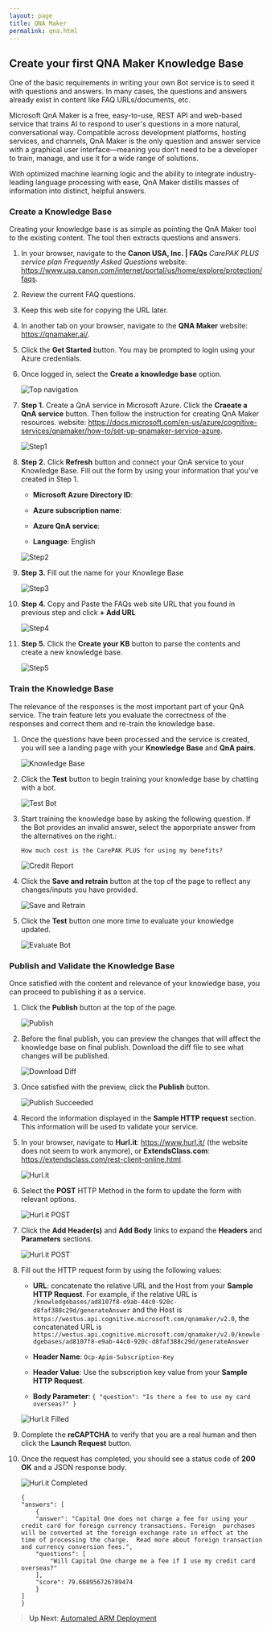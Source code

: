 ```yaml
---
layout: page
title: QNA Maker
permalink: qna.html
---
```


## Create your first QNA Maker Knowledge Base

One of the basic requirements in writing your own Bot service is to seed it with questions and answers. In many cases, the questions and answers already exist in content like FAQ URLs/documents, etc.

Microsoft QnA Maker is a free, easy-to-use, REST API and web-based service that trains AI to respond to user's questions in a more natural, conversational way. Compatible across development platforms, hosting services, and channels, QnA Maker is the only question and answer service with a graphical user interface—meaning you don’t need to be a developer to train, manage, and use it for a wide range of solutions.

With optimized machine learning logic and the ability to integrate industry-leading language processing with ease, QnA Maker distills masses of information into distinct, helpful answers.

### Create a Knowledge Base

Creating your knowledge base is as simple as pointing the QnA Maker tool to the existing content. The tool then extracts questions and answers.

1. In your browser, navigate to the **Canon USA, Inc. | FAQs** *CarePAK PLUS service plan Frequently Asked Questions* website: <https://www.usa.canon.com/internet/portal/us/home/explore/protection/faqs>.

1. Review the current FAQ questions.

1. Keep this web site for copying the URL later.

1. In another tab on your browser, navigate to the **QNA Maker** website: <https://qnamaker.ai/>.

1. Click the **Get Started** button. You may be prompted to login using your Azure credentials.

1. Once logged in, select the **Create a knowledge base** option.

    ![Top navigation](./resources/mykbservice.png)

1. **Step 1.** Create a QnA service in Microsoft Azure. Click the **Craeate a QnA service** button. Then follow the instruction for creating QnA Maker resources. website: <https://docs.microsoft.com/en-us/azure/cognitive-services/qnamaker/how-to/set-up-qnamaker-service-azure>.

    ![Step1](./resources/mykbservice-step1.png)

1. **Step 2.** Click **Refresh** button and connect your QnA service to your Knowledge Base. Fill out the form by using your information that you've created in Step 1.

    - **Microsoft Azure Directory ID**:

    - **Azure subscription name**:

    - **Azure QnA service**:

    - **Language**: English

    ![Step2](./resources/mykbservice-step2.png)

1. **Step 3.** Fill out the name for your Knowlege Base

    ![Step3](./resources/mykbservice-step3.png)

1. **Step 4.** Copy and Paste the FAQs web site URL that you found in previous step and click **+ Add URL**

    ![Step4](./resources/mykbservice-step4.png)

1. **Step 5.** Click the **Create your KB** button to parse the contents and create a new knowledge base.

    ![Step5](./resources/mykbservice-step5.png)


### Train the Knowledge Base

The relevance of the responses is the most important part of your QnA service. The train feature lets you evaluate the correctness of the responses and correct them and re-train the knowledge base.

1. Once the questions have been processed and the service is created, you will see a landing page with your **Knowledge Base** and **QnA pairs**.

    ![Knowledge Base](./resources/qnapairs.png)

1. Click the **Test** button to begin training your knowledge base by chatting with a bot.

    ![Test Bot](./resources/testbotstart.png)


1. Start training the knowledge base by asking the following question. If the Bot provides an invalid answer, select the apporpriate answer from the alternatives on the right.:

    ```
    How much cost is the CarePAK PLUS for using my benefits?
    ```

    ![Credit Report](./resources/testbot-creditreport.png)

1. Click the **Save and retrain** button at the top of the page to reflect any changes/inputs you have provided.

    ![Save and Retrain](./resources/kbsaveretrain.png)

1. Click the **Test** button one more time to evaluate your knowledge updated.

    ![Evaluate Bot](./resources/testbot-improved.png)

### Publish and Validate the Knowledge Base

Once satisfied with the content and relevance of your knowledge base, you can proceed to publishing it as a service.


1. Click the **Publish** button at the top of the page.

    ![Publish](./resources/kbpublish.png)

1. Before the final publish, you can preview the changes that will affect the knowledge base on final publish. Download the diff file to see what changes will be published.

    ![Download Diff](./resources/kbdownloaddiff.png)

1. Once satisfied with the preview, click the **Publish** button.

    ![Publish Succeeded](./resources/kbsuccess.png)

1. Record the information displayed in the **Sample HTTP request** section. This information will be used to validate your service.

1. In your browser, navigate to **Hurl.it**: <https://www.hurl.it/> (the website does not seem to work anymore), or **ExtendsClass.com**: <https://extendsclass.com/rest-client-online.html>.

    ![Hurl.it](./resources/hurlit.png)

1. Select the **POST** HTTP Method in the form to update the form with relevant options.

    ![Hurl.it POST](./resources/hurlit-post.png)

1. Click the **Add Header(s)** and **Add Body** links to expand the **Headers** and **Parameters** sections.

    ![Hurl.it POST](./resources/hurlit-expanded.png)

1. Fill out the HTTP request form by using the following values:
    
    - **URL**: concatenate the relative URL and the Host from your **Sample HTTP Request**. For example, if the relative URL is ``/knowledgebases/ad8107f8-e9ab-44c0-920c-d8faf388c29d/generateAnswer`` and the Host is ``https://westus.api.cognitive.microsoft.com/qnamaker/v2.0``, the concatenated URL is ``https://westus.api.cognitive.microsoft.com/qnamaker/v2.0/knowledgebases/ad8107f8-e9ab-44c0-920c-d8faf388c29d/generateAnswer``

    - **Header Name**: ``Ocp-Apim-Subscription-Key``

    - **Header Value**: Use the subscription key value from your **Sample HTTP Request**.

    - **Body Parameter**: ``{ "question": "Is there a fee to use my card overseas?" }``

    ![Hurl.it Filled](./resources/hurlit-filled.png)

1. Complete the **reCAPTCHA** to verify that you are a real human and then click the **Launch Request** button.

1. Once the request has completed, you should see a status code of **200 OK** and a JSON response body.

    ![Hurl.it Completed](./resources/hurlit-completed.png)

    ```
    {
    "answers": [
        {
        "answer": "Capital One does not charge a fee for using your credit card for foreign currency transactions. Foreign  purchases will be converted at the foreign exchange rate in effect at the time of processing the charge.  Read more about foreign transaction and currency conversion fees.",
        "questions": [
            "Will Capital One charge me a fee if I use my credit card overseas?"
        ],
        "score": 79.668956726789474
        }
    ]
    }
    ```

> **Up Next**: [Automated ARM Deployment](arm.html)
